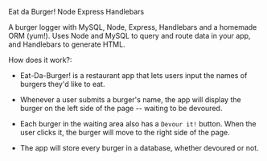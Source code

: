Eat da Burger!
Node Express Handlebars

A burger logger with MySQL, Node, Express, Handlebars and a homemade ORM (yum!). Uses Node and MySQL to query and route data in your app, and Handlebars to generate HTML.

How does it work?:

* Eat-Da-Burger! is a restaurant app that lets users input the names of burgers they'd like to eat.

* Whenever a user submits a burger's name, the app will display the burger on the left side of the page -- waiting to be devoured.

* Each burger in the waiting area also has a `Devour it!` button. When the user clicks it, the burger will move to the right side of the page.

* The app will store every burger in a database, whether devoured or not.

